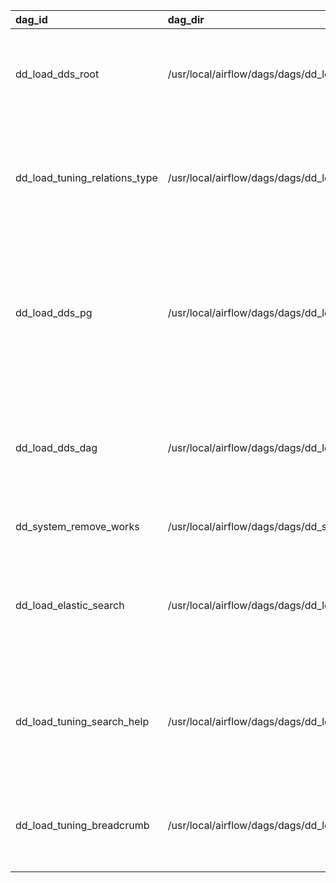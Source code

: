 | dag_id                        | dag_dir                                                    | factory   | schedule_interval   | description                                                               | default_args                                                                                             | tags                 | tasks                                                                                                                                                                                                                                                                                                            |
|:------------------------------|:-----------------------------------------------------------|:----------|:--------------------|:--------------------------------------------------------------------------|:---------------------------------------------------------------------------------------------------------|:---------------------|:-----------------------------------------------------------------------------------------------------------------------------------------------------------------------------------------------------------------------------------------------------------------------------------------------------------------|
| dd_load_dds_root              | /usr/local/airflow/dags/dags/dd_load_dds_root              | YAML      | 5 1 * * *           | Loading root entities                                                     | {'owner': 'airflow', 'result_type': 'pickle', 'retries': 1, 'work_type': 'file'}                         | ['tuning']           | ['dump_root_nodes_entities', 'dump_root_nodes_relations', 'upload_dds_entity', 'upload_dds_relation']                                                                                                                                                                                                            |
| dd_load_tuning_relations_type | /usr/local/airflow/dags/dags/dd_load_tuning_relations_type | YAML      | 5 2 * * *           | Loading entity relationship types                                         | {'owner': 'airflow', 'result_type': 'pickle', 'retries': 1, 'work_conn_id': 's3work', 'work_type': 's3'} | ['SLA3', 'prod_dev'] | ['dump_relations_types', 'upload_tuning_relations_type']                                                                                                                                                                                                                                                         |
| dd_load_dds_pg                | /usr/local/airflow/dags/dags/dd_load_dds_pg                | Python    | 13 03 * * *         | Loading meta information from postgres database                           | {'owner': 'airflow', 'result_type': 'pickle', 'retries': 1, 'work_conn_id': 's3work', 'work_type': 's3'} | ['dds']              | ['dump_pg_schemas', 'dump_pg_tables', 'dump_pg_columns', 'transform_schema_to_entity', 'transform_table_to_entity', 'transform_column_to_entity', 'link_schema_to_table', 'link_table_to_column', 'link_root_node_to_schema', 'append_entities', 'append_relations', 'upload_dds_entity', 'upload_dds_relation'] |
| dd_load_dds_dag               | /usr/local/airflow/dags/dags/dd_load_dds_dag               | Python    | 18 03 * * *         | Loading meta information from dag to data detective entity                | {'owner': 'airflow', 'result_type': 'pickle', 'retries': 1, 'work_conn_id': 's3work', 'work_type': 's3'} | ['dds']              | ['get_list_of_dags', 'add_code_files_to_dags', 'transform_dag_to_entity', 'link_root_node_to_dag', 'upload_dds_entity', 'upload_dds_relation']                                                                                                                                                                   |
| dd_system_remove_works        | /usr/local/airflow/dags/dags/dd_system_remove_works        | Python    | 5 3 * * *           | Clean of unremoved works                                                  | {'owner': 'airflow', 'retries': 1}                                                                       | ['system']           | ['clean_s3_works', 'clean_pg_works', 'clean_local_works']                                                                                                                                                                                                                                                        |
| dd_load_elastic_search        | /usr/local/airflow/dags/dags/dd_load_elastic_search        | Python    | 11 05 * * *         | Loading search data to ElasticSearch                                      | {'owner': 'airflow', 'result_type': 'pickle', 'retries': 1, 'work_conn_id': 's3work', 'work_type': 's3'} | ['search']           | ['dump_search_data', 'apply_rank_to_entities', 'upload_dd_search']                                                                                                                                                                                                                                               |
| dd_load_tuning_search_help    | /usr/local/airflow/dags/dags/dd_load_tuning_search_help    | Python    | 12 03 * * *         | Loading information about systems and types into tuning.search_help table | {'owner': 'airflow', 'result_type': 'pickle', 'retries': 1, 'work_conn_id': 's3work', 'work_type': 's3'} | ['tuning']           | ['get_data_from_search_enums', 'upload_data_to_tuning_search_help']                                                                                                                                                                                                                                              |
| dd_load_tuning_breadcrumb     | /usr/local/airflow/dags/dags/dd_load_tuning_breadcrumb     | YAML      | 0 */2 * * *         | Loading the breadcrumb of relations from root to entity                   | {'owner': 'airflow', 'result_type': 'pickle', 'retries': 1, 'work_type': 'file'}                         | ['tuning']           | ['dump_relation_contains', 'transform_breadcrumb', 'upload_tuning_breadcrumb']                                                                                                                                                                                                                                   |